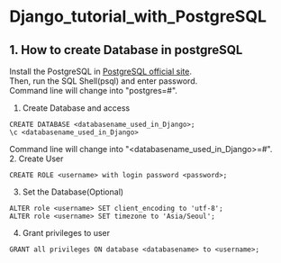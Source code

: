 # Django_tutorial_with_PostgreSQL
## 1. How to create Database in postgreSQL
Install the PostgreSQL in [PostgreSQL official site](https://www.postgresql.org/).   
Then, run the SQL Shell(psql) and enter password.   
Command line will change into "postgres=#".    
1. Create Database and access

```
CREATE DATABASE <databasename_used_in_Django>;
\c <databasename_used_in_Django>
```
Command line will change into "<databasename_used_in_Django>=#".    
2. Create User
```
CREATE ROLE <username> with login password <password>;
```
3. Set the Database(Optional)
```
ALTER role <username> SET client_encoding to 'utf-8';   
ALTER role <username> SET timezone to 'Asia/Seoul';   
```
4. Grant privileges to user   
```
GRANT all privileges ON database <databasename> to <username>;
```
